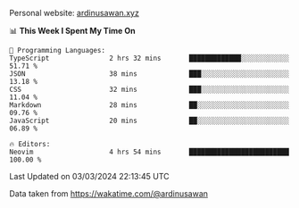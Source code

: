 Personal website: [ardinusawan.xyz](https://ardinusawan.xyz)

<!--START_SECTION:waka-->
📊 **This Week I Spent My Time On** 

```text
💬 Programming Languages: 
TypeScript               2 hrs 32 mins       █████████████░░░░░░░░░░░░   51.71 % 
JSON                     38 mins             ███░░░░░░░░░░░░░░░░░░░░░░   13.18 % 
CSS                      32 mins             ███░░░░░░░░░░░░░░░░░░░░░░   11.04 % 
Markdown                 28 mins             ██░░░░░░░░░░░░░░░░░░░░░░░   09.76 % 
JavaScript               20 mins             ██░░░░░░░░░░░░░░░░░░░░░░░   06.89 % 

🔥 Editors: 
Neovim                   4 hrs 54 mins       █████████████████████████   100.00 % 
```


 Last Updated on 03/03/2024 22:13:45 UTC
<!--END_SECTION:waka-->
Data taken from https://wakatime.com/@ardinusawan
